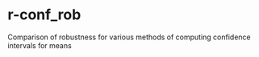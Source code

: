 r-conf_rob
==========

Comparison of robustness for various methods of computing confidence intervals for means
